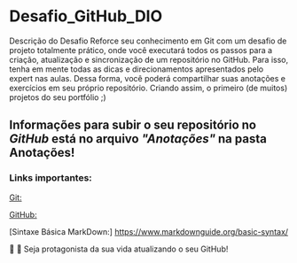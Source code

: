 # Desafio_GitHub_DIO
Descrição do Desafio Reforce seu conhecimento em Git com um desafio de projeto totalmente prático, onde você executará todos os passos para a criação, atualização e sincronização de um repositório no GitHub. Para isso, tenha em mente todas as dicas e direcionamentos apresentados pelo expert nas aulas. Dessa forma, você poderá compartilhar suas anotações e exercícios em seu próprio repositório. Criando assim, o primeiro (de muitos) projetos do seu portfólio ;)

## Informações para subir o seu repositório no ***GitHub*** está no arquivo ***"Anotações"*** na pasta Anotações!

### Links importantes:
[Git:](https://git-scm.com/downloads)

[GitHub:](https://github.com/)

[Sintaxe Básica MarkDown:] https://www.markdownguide.org/basic-syntax/

:bust_in_silhouette: :rocket:
Seja protagonista da sua vida atualizando o seu GitHub!
